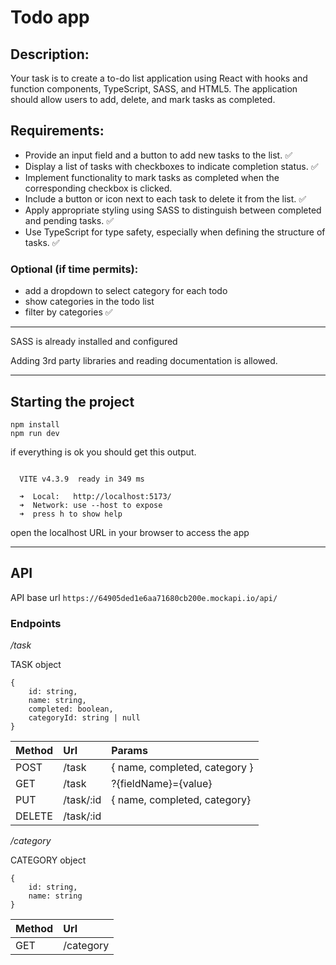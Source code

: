 # Todo app

## Description:

Your task is to create a to-do list application using React with hooks and function components, TypeScript, SASS, and HTML5. The application should allow users to add, delete, and mark tasks as completed.

## Requirements:

- Provide an input field and a button to add new tasks to the list. ✅
- Display a list of tasks with checkboxes to indicate completion status. ✅
- Implement functionality to mark tasks as completed when the corresponding checkbox is clicked.
- Include a button or icon next to each task to delete it from the list. ✅
- Apply appropriate styling using SASS to distinguish between completed and pending tasks. ✅
- Use TypeScript for type safety, especially when defining the structure of tasks. ✅

### Optional (if time permits):

- add a dropdown to select category for each todo
- show categories in the todo list
- filter by categories ✅

---

SASS is already installed and configured

Adding 3rd party libraries and reading documentation is allowed.

---

## Starting the project

```
npm install
npm run dev
```

if everything is ok you should get this output.

```

  VITE v4.3.9  ready in 349 ms

  ➜  Local:   http://localhost:5173/
  ➜  Network: use --host to expose
  ➜  press h to show help

```

open the localhost URL in your browser to access the app

---

## API

API base url `https://64905ded1e6aa71680cb200e.mockapi.io/api/`

### **Endpoints**

_/task_

TASK object

```
{
    id: string,
    name: string,
    completed: boolean,
    categoryId: string | null
}
```

| Method | Url       | Params                        |
| ------ | :-------- | :---------------------------- |
| POST   | /task     | { name, completed, category } |
| GET    | /task     | ?{fieldName}={value}          |
| PUT    | /task/:id | { name, completed, category}  |
| DELETE | /task/:id |                               |

_/category_

CATEGORY object

```
{
    id: string,
    name: string
}
```

| Method | Url       |
| ------ | :-------- |
| GET    | /category |
